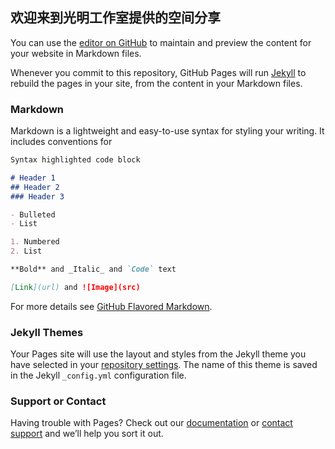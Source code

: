 ## 欢迎来到光明工作室提供的空间分享

You can use the [editor on GitHub](https://github.com/guangminggongzhushi/-www-/edit/gh-pages/index.md) to maintain and preview the content for your website in Markdown files.

Whenever you commit to this repository, GitHub Pages will run [Jekyll](https://jekyllrb.com/) to rebuild the pages in your site, from the content in your Markdown files.

### Markdown

Markdown is a lightweight and easy-to-use syntax for styling your writing. It includes conventions for

```markdown
Syntax highlighted code block

# Header 1
## Header 2
### Header 3

- Bulleted
- List

1. Numbered
2. List

**Bold** and _Italic_ and `Code` text

[Link](url) and ![Image](src)
```

For more details see [GitHub Flavored Markdown](https://guides.github.com/features/mastering-markdown/).

### Jekyll Themes

Your Pages site will use the layout and styles from the Jekyll theme you have selected in your [repository settings](https://github.com/guangminggongzhushi/-www-/settings/pages). The name of this theme is saved in the Jekyll `_config.yml` configuration file.

### Support or Contact
[](url)
Having trouble with Pages? Check out our [documentation](https://docs.github.com/categories/github-pages-basics/) or [contact support](https://support.github.com/contact) and we’ll help you sort it out.


<meta http-equiv="Content-Type" content="text/html; charset=gb2312">

<title> /title&gt; &lt;style type="text/css"&gt; body { padding: 0; margin: 0 auto; } #footer { height: 40px; line-height: 40px; position: fixed; bottom: 0; width: 100%; text-align: center; background: #333; color: #fff; font-family: Arial; font-size: 12px; letter-spacing: 1px; } .content { height: 1800px; width: 100%; text-align: center; } &lt;/style&gt; &lt;/head&gt; &lt;body&gt; &lt;div id="footer"&gt;CopyRight@copy2021&lt;/div&gt; &lt;/body&gt; &lt;/html&gt; </title>
